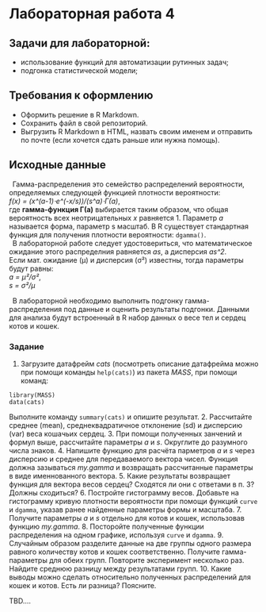 # Лабораторная работа 4 
## Задачи для лабораторной: 
* использование функций для автоматизации рутинных задач;
* подгонка статистической модели;

## Требования к оформлению
* Оформить решение в R Markdown. 
* Сохранить файл в свой репозиторий.
* Выгрузить R Markdown в HTML, назвать своим именем и отправить по почте (если хочется сдать раньше или нужна помощь).

## Исходные данные
&ensp;Гамма-распределения это семейство распределений вероятности, определяемых следующей
функцией плотности вероятности:   
_f(x) = (x^(a-1)⋅e^(-x/s))/(s^a)⋅Γ(a)_,   
где **гамма-функция Γ(a)** выбирается таким образом, что общая вероятность всех неотрицательных _x_ равняется 1.
Параметр _a_ называется форма, параметр s масштаб.
В R существует стандартная функция для получения плотности вероятности: ``dgamma()``.  
&ensp;В лабораторной работе следует удостовериться, что математическое ожидание этого распределния
равняется _as_, а дисперсия _as^2_.  
Если мат. ожидание (μ) и дисперсия (σ²) известны, тогда параметры будут равны:  
   _a = μ²/σ²_,  
   _s =  σ²/μ_  

&ensp;В лабораторной необходимо выполнить подгонку гамма-распределения под данные и оценить результаты подгонки.
Данными для анализа будут встроенный в R набор данных о весе тел и сердец котов и кошек.
### Задание
1. Загрузите датафрейм _cats_ (посмотреть описание датафрейма можно при помощи команды ``help(cats)``) из пакета _MASS_, при помощи команд:
```
library(MASS)
data(cats)
```
Выполните команду ``summary(cats)`` и опишите результат.
2. Рассчитайте среднее (mean), среднеквадратичное отклонение (sd) и дисперсию (var) веса кошачьих сердец.
3. При помощи полученных занчений и формул выше, рассчитайте параметры _a_ и _s_.
Округлите до разумного числа знаков.
4. Напишите функцию для расчёта парметров _a_ и _s_ через дисперсию и среднее для передаваемого вектора чисел.
Функция должна зазываться _my.gamma_ и возвращать рассчитанные параметры в виде именнованного вектора.
5. Какие результаты возвращает функция для вектора весов сердец? Сходятся ли они с ответами в п. 3? Должны сходиться?
6. Постройте гистограмму весов. Добавьте на гистограмму кривую плотности вероятности при помощи функций
``curve`` и ``dgamma``, указав ранее найденные параметры формы и масштаба.
7. Получите параметры _a_ и _s_ отдельно для котов и кошек, использовав функцию _my.gamma_.
8. Посторойте полученные функции распределения на одном графике, используя ``curve`` и ``dgamma``.
9. Случайным образом разделите данные на две группы одного размера равного количеству котов и кошек соответственно.
Получите гамма-параметры для обеих групп. Повторите эксперимент несколько раз.
Найдите среднюю разницу между результатами групп.
10. Какие выводы можно сделать относительно полученных распределений для кошек и котов. Есть ли разница? Поясните.

TBD....